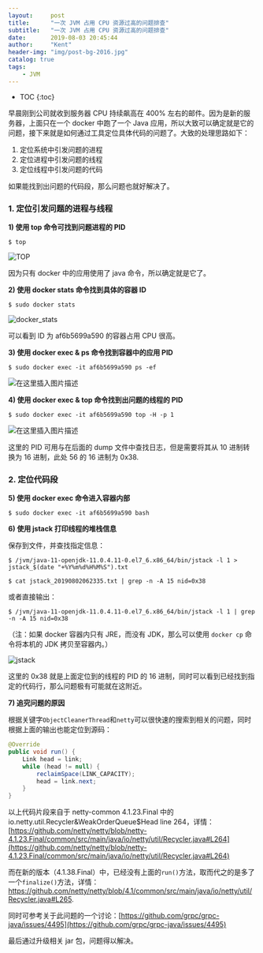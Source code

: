 ```yaml
---
layout:     post
title:      "一次 JVM 占用 CPU 资源过高的问题排查"
subtitle:   "一次 JVM 占用 CPU 资源过高的问题排查"
date:       2019-08-03 20:45:44
author:     "Kent"
header-img: "img/post-bg-2016.jpg"
catalog: true
tags:
    - JVM
---
```


* TOC
{:toc}

早晨刚到公司就收到服务器 CPU 持续飙高在 400% 左右的邮件。因为是新的服务器，上面只在一个 docker 中跑了一个 Java 应用，所以大致可以确定就是它的问题，接下来就是如何通过工具定位具体代码的问题了。大致的处理思路如下：

1. 定位系统中引发问题的进程
2. 定位进程中引发问题的线程
3. 定位线程中引发问题的代码

如果能找到出问题的代码段，那么问题也就好解决了。

### 1. 定位引发问题的进程与线程

**1) 使用 top 命令可找到问题进程的 PID**

```shell
$ top
```

![TOP](https://imgconvert.csdnimg.cn/aHR0cHM6Ly9ub3RlLnlvdWRhby5jb20veXdzL3B1YmxpYy9yZXNvdXJjZS84YzgxNDY1OGVlYjMzZmE2NTQ3MTg1ZTBjZmMwZjA1YS94bWxub3RlL1dFQlJFU09VUkNFMGIxNjllZDViZWFmNmJlZGExZTQwMzZhMDNhNzJhNmMvMjgwMjI)

因为只有 docker 中的应用使用了 java 命令，所以确定就是它了。



**2) 使用 docker stats 命令找到具体的容器 ID**

```shell
$ sudo docker stats
```

![docker_stats](https://imgconvert.csdnimg.cn/aHR0cHM6Ly9ub3RlLnlvdWRhby5jb20veXdzL3B1YmxpYy9yZXNvdXJjZS84YzgxNDY1OGVlYjMzZmE2NTQ3MTg1ZTBjZmMwZjA1YS94bWxub3RlL1dFQlJFU09VUkNFZDhkYmEwZmIyYTFmY2U5NTFjOTIxN2YxMjdkM2EyYTMvMjgwMjQ)

可以看到 ID 为 af6b5699a590 的容器占用 CPU 很高。



**3) 使用 docker exec & ps 命令找到容器中的应用 PID**

```shell
$ sudo docker exec -it af6b5699a590 ps -ef
```
![在这里插入图片描述](https://img-blog.csdnimg.cn/20190803222613991.png)

**4) 使用 docker exec & top 命令找到出问题的线程的 PID**

```shell
$ sudo docker exec -it af6b5699a590 top -H -p 1
```
![在这里插入图片描述](https://img-blog.csdnimg.cn/2019080320440751.png?x-oss-process=image/watermark,type_ZmFuZ3poZW5naGVpdGk,shadow_10,text_aHR0cHM6Ly9ibG9nLmNzZG4ubmV0L3Q4OTQ2OTAyMzA=,size_16,color_FFFFFF,t_70)

这里的 PID 可用与在后面的 dump 文件中查找日志，但是需要将其从 10 进制转换为 16 进制，此处 56 的 16 进制为 0x38.



### 2. 定位代码段

**5) 使用 docker exec 命令进入容器内部**

```shell
$ sudo docker exec -it af6b5699a590 bash
```


**6) 使用 jstack 打印线程的堆栈信息**

保存到文件，并查找指定信息：

```shell
$ /jvm/java-11-openjdk-11.0.4.11-0.el7_6.x86_64/bin/jstack -l 1 > jstack_$(date "+%Y%m%d%H%M%S").txt

$ cat jstack_20190802062335.txt | grep -n -A 15 nid=0x38
```

或者直接输出：

```shell
$ /jvm/java-11-openjdk-11.0.4.11-0.el7_6.x86_64/bin/jstack -l 1 | grep -n -A 15 nid=0x38
```

（注：如果 docker 容器内只有 JRE，而没有 JDK，那么可以使用 `docker cp` 命令将本机的 JDK 拷贝至容器内。）

![jstack](https://imgconvert.csdnimg.cn/aHR0cHM6Ly9ub3RlLnlvdWRhby5jb20veXdzL3B1YmxpYy9yZXNvdXJjZS80MjFhY2ZkNjM5NWRiODVkNWQxNTI0MzE1MDRlMjNiZC94bWxub3RlL1dFQlJFU09VUkNFZTczZDYxZTk0M2E3ZGI0YmE5YmVjODhjYjhhN2VlMDgvMjgwMzg)

这里的 0x38 就是上面定位到的线程的 PID 的 16 进制，同时可以看到已经找到指定的代码行，那么问题极有可能就在这附近。

**7) 追究问题的原因**

根据关键字`ObjectCleanerThread`和`netty`可以很快速的搜索到相关的问题，同时根据上面的输出也能定位到源码：

```java
@Override
public void run() {
    Link head = link;
    while (head != null) {
        reclaimSpace(LINK_CAPACITY);
        head = link.next;
    }
}
```

以上代码片段来自于 netty-common 4.1.23.Final 中的 io.netty.util.Recycler&WeakOrderQueue$Head line 264，详情： [https://github.com/netty/netty/blob/netty-4.1.23.Final/common/src/main/java/io/netty/util/Recycler.java#L264](https://github.com/netty/netty/blob/netty-4.1.23.Final/common/src/main/java/io/netty/util/Recycler.java#L264)

而在新的版本（4.1.38.Final）中，已经没有上面的`run()`方法，取而代之的是多了一个`finalize()`方法，详情：https://github.com/netty/netty/blob/4.1/common/src/main/java/io/netty/util/Recycler.java#L265.

同时可参考关于此问题的一个讨论：[https://github.com/grpc/grpc-java/issues/4495](https://github.com/grpc/grpc-java/issues/4495)

最后通过升级相关 jar 包，问题得以解决。
